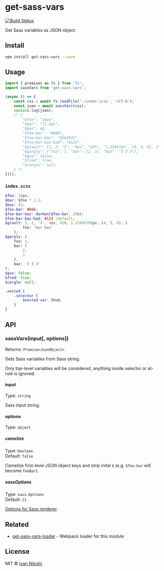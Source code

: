 # get-sass-vars

[![Build Status][ci-img]][ci]

Get Sass variables as JSON object.

## Install

```sh
npm install get-sass-vars --save
```

## Usage

```js
import { promises as fs } from 'fs';
import sassVars from 'get-sass-vars';

(async () => {
	const css = await fs.readFile('./index.scss', 'utf-8');
	const json = await sassVars(css);
	console.log(json);
	/* {
		"$foo": "16px",
		"$bar": "17.6px",
		"$baz": 42,
		"$foo-bar": "#666",
		"$foo-bar-baz": "#262626",
		"$foo-bar-baz-bad": "#123",
		"$grault": [1, 2, "3", "4px", "42%", "1.23457px", [4, 5, 6], {"foo": "bar baz"}],
		"$garply": {"foo": 1, "bar": [2, 3], "baz": "3 3 3"},
		"$qux": false,
		"$fred": true,
		"$corgle": null
	} */
})();
```

### `index.scss`

```scss
$foo: 16px;
$bar: $foo * 1.1;
$baz: 42;
$foo-bar: #666;
$foo-bar-baz: darken($foo-bar, 25%);
$foo-bar-baz-bad: #123 !default;
$grault: 1, 2, '3', 4px, 42%, 1.23456789px, (4, 5, 6), (
		foo: 'bar baz'
	);
$garply: (
	foo: 1,
	bar: (
		2,
		3
	),
	baz: '3 3 3'
);
$qux: false;
$fred: true;
$corgle: null;

.nested {
	.selector {
		$nested-var: thud;
	}
}
```

## API

### sassVars(input[, options])

Returns: `Promise<JsonObject>`

Gets Sass variables from Sass string.

Only top-level variables will be considered, anything inside selector or at-rule
is ignored.

#### input

Type: `string`

Sass input string.

#### options

Type: `object`

##### camelize

Type: `boolean`  
Default: `false`

Camelize first-level JSON object keys and strip inital `$` (e.g. `$foo-bar` will
become `fooBar`).

##### sassOptions

Type: `sass.Options`  
Default: `{}`

[Options for Sass renderer][node-sass-options].

## Related

-   [get-sass-vars-loader][get-sass-vars-loader] - Webpack loader for this
    module

## License

MIT © [Ivan Nikolić](http://ivannikolic.com)

<!-- prettier-ignore-start -->

[ci]: https://github.com/niksy/get-sass-vars/actions?query=workflow%3ACI
[ci-img]: https://github.com/niksy/get-sass-vars/workflows/CI/badge.svg?branch=master
[node-sass-options]: https://github.com/sass/node-sass#options
[get-sass-vars-loader]: https://github.com/brianvoe/get-sass-vars-loader

<!-- prettier-ignore-end -->
